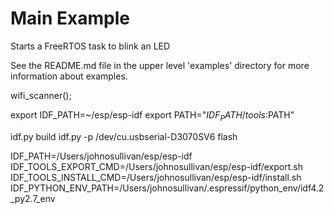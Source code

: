 # Main Example

Starts a FreeRTOS task to blink an LED

See the README.md file in the upper level 'examples' directory for more information about examples.

wifi_scanner();

export IDF_PATH=~/esp/esp-idf
export PATH="$IDF_PATH/tools:$PATH"


idf.py build
idf.py -p /dev/cu.usbserial-D3070SV6 flash

IDF_PATH=/Users/johnosullivan/esp/esp-idf
IDF_TOOLS_EXPORT_CMD=/Users/johnosullivan/esp/esp-idf/export.sh
IDF_TOOLS_INSTALL_CMD=/Users/johnosullivan/esp/esp-idf/install.sh
IDF_PYTHON_ENV_PATH=/Users/johnosullivan/.espressif/python_env/idf4.2_py2.7_env
